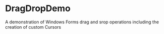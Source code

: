 # DragDropDemo
A demonstration of Windows Forms drag and srop operations including the creation of custom Cursors
